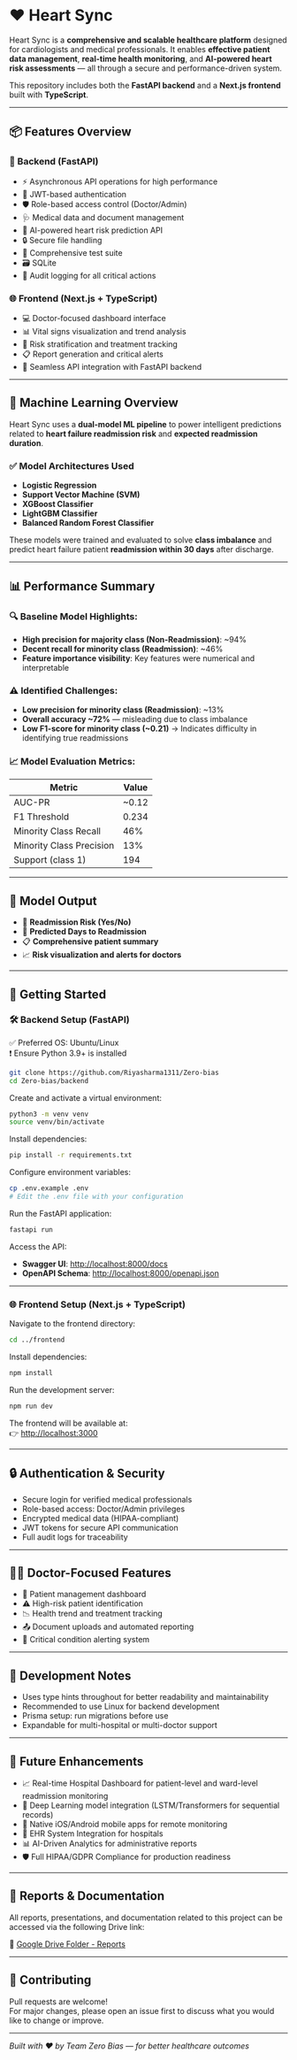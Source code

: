 # ❤️ Heart Sync

Heart Sync is a **comprehensive and scalable healthcare platform** designed for cardiologists and medical professionals. It enables **effective patient data management**, **real-time health monitoring**, and **AI-powered heart risk assessments** — all through a secure and performance-driven system.

This repository includes both the **FastAPI backend** and a **Next.js frontend** built with **TypeScript**.

---

## 📦 Features Overview

### 🔧 Backend (FastAPI)
- ⚡ Asynchronous API operations for high performance  
- 🔐 JWT-based authentication  
- 🛡️ Role-based access control (Doctor/Admin)  
- 🩺 Medical data and document management  
- 🧠 AI-powered heart risk prediction API  
- 🔒 Secure file handling 
- 🧪 Comprehensive test suite  
- 🗃️ SQLite 
- 🧾 Audit logging for all critical actions  

### 🌐 Frontend (Next.js + TypeScript)
- 💻 Doctor-focused dashboard interface  
- 📊 Vital signs visualization and trend analysis  
- 🏥 Risk stratification and treatment tracking  
- 📋 Report generation and critical alerts  
- 🔗 Seamless API integration with FastAPI backend  

---

## 🤖 Machine Learning Overview

Heart Sync uses a **dual-model ML pipeline** to power intelligent predictions related to **heart failure readmission risk** and **expected readmission duration**.

### ✅ Model Architectures Used
- **Logistic Regression**  
- **Support Vector Machine (SVM)**  
- **XGBoost Classifier**  
- **LightGBM Classifier**  
- **Balanced Random Forest Classifier**  

These models were trained and evaluated to solve **class imbalance** and predict heart failure patient **readmission within 30 days** after discharge.

---

## 📊 Performance Summary

### 🔍 Baseline Model Highlights:
- **High precision for majority class (Non-Readmission)**: ~94%  
- **Decent recall for minority class (Readmission)**: ~46%  
- **Feature importance visibility**: Key features were numerical and interpretable  

### ⚠️ Identified Challenges:
- **Low precision for minority class (Readmission)**: ~13%  
- **Overall accuracy ~72%** — misleading due to class imbalance  
- **Low F1-score for minority class (~0.21)** → Indicates difficulty in identifying true readmissions

### 📈 Model Evaluation Metrics:
| Metric                   | Value  |
|--------------------------|--------|
| AUC-PR                   | ~0.12  |
| F1 Threshold             | 0.234  |
| Minority Class Recall    | 46%    |
| Minority Class Precision | 13%    |
| Support (class 1)        | 194    |

---

## 🔮 Model Output

- 🧪 **Readmission Risk (Yes/No)**  
- 📅 **Predicted Days to Readmission**  
- 📋 **Comprehensive patient summary**  
- 📈 **Risk visualization and alerts for doctors**  

---

## 🚀 Getting Started

### 🛠️ Backend Setup (FastAPI)

✅ Preferred OS: Ubuntu/Linux  
❗ Ensure Python 3.9+ is installed

```bash
git clone https://github.com/Riyasharma1311/Zero-bias
cd Zero-bias/backend
```

Create and activate a virtual environment:

```bash
python3 -m venv venv
source venv/bin/activate
```

Install dependencies:

```bash
pip install -r requirements.txt
```

Configure environment variables:

```bash
cp .env.example .env
# Edit the .env file with your configuration
```

Run the FastAPI application:

```bash
fastapi run
```

Access the API:

- **Swagger UI**: [http://localhost:8000/docs](http://localhost:8000/docs)  
- **OpenAPI Schema**: [http://localhost:8000/openapi.json](http://localhost:8000/openapi.json)

---

### 🌐 Frontend Setup (Next.js + TypeScript)

Navigate to the frontend directory:

```bash
cd ../frontend
```

Install dependencies:

```bash
npm install
```

Run the development server:

```bash
npm run dev
```

The frontend will be available at:  
👉 [http://localhost:3000](http://localhost:3000)

---

## 🔒 Authentication & Security

- Secure login for verified medical professionals  
- Role-based access: Doctor/Admin privileges  
- Encrypted medical data (HIPAA-compliant)  
- JWT tokens for secure API communication  
- Full audit logs for traceability  

---

## 👨‍⚕️ Doctor-Focused Features

- 📁 Patient management dashboard  
- ⚠️ High-risk patient identification  
- 📉 Health trend and treatment tracking  
- 📤 Document uploads and automated reporting  
- 🔔 Critical condition alerting system  

---

## 🧪 Development Notes

- Uses type hints throughout for better readability and maintainability  
- Recommended to use Linux for backend development  
- Prisma setup: run migrations before use  
- Expandable for multi-hospital or multi-doctor support  

---

## 🔮 Future Enhancements

- 📈 Real-time Hospital Dashboard for patient-level and ward-level readmission monitoring  
- 🤖 Deep Learning model integration (LSTM/Transformers for sequential records)  
- 📱 Native iOS/Android mobile apps for remote monitoring  
- 🔗 EHR System Integration for hospitals  
- 📊 AI-Driven Analytics for administrative reports  
- 🛡️ Full HIPAA/GDPR Compliance for production readiness  

---

## 📑 Reports & Documentation

All reports, presentations, and documentation related to this project can be accessed via the following Drive link:

📎 [Google Drive Folder - Reports](https://drive.google.com/file/d/1UPLe8Oo10HTvhCLWUahSimUP1CFWN3Zl/view?usp=drive_link)

---


## 🤝 Contributing

Pull requests are welcome!  
For major changes, please open an issue first to discuss what you would like to change or improve.

---

*Built with ❤️ by Team Zero Bias — for better healthcare outcomes*
